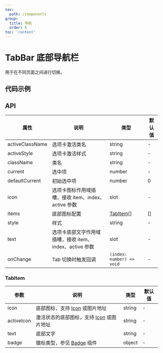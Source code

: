 ```yaml
---
nav:
  path: /components
group:
  title: 导航
  order: 6
toc: 'content'
---
```


# TabBar 底部导航栏

<code src="../../docs/components/compatibility.tsx" inline="true"></code>

用于在不同页面之间进行切换。

## 代码示例

<code src='pages/TabBar/index'></code>

## API

| 属性            | 说明                                                    | 类型                    | 默认值 |
| --------------- | ------------------------------------------------------- | ----------------------- | ------ |
| activeClassName | 选项卡激活类名                                          | string                  | -      |
| activeStyle     | 选项卡激活样式                                          | string                  | -      |
| className       | 类名                                                    | string                  | -      |
| current         | 选中项                                                  | number                  | -      |
| defaultCurrent  | 初始选中项                                              | number                  | 0      |
| icon            | 选项卡图标作用域插槽，接收 item、index、active 参数     | slot                    | -      |
| items           | 底部图标配置                                            | [TabItem](#tabitem)[] | []     |
| style           | 样式                                                    | string                  | -      |
| text            | 选项卡底部文字作用域插槽，接收 item、index、active 参数 | slot                    | -      |
| onChange        | Tab 切换时触发回调                                      | `(index: number) => void` | -      |

### TabItem

| 参数       | 说明                                               | 类型   | 默认值 |
| ---------- | -------------------------------------------------- | ------ | ------ |
| icon       | 底部图标，支持 [Icon](./Icon) 或图片地址           | string | -      |
| activeIcon | 激活状态的底部图标，支持 [Icon](./Icon) 或图片地址 | string | -      |
| text       | 底部文字                                           | string | -      |
| badge      | 徽标类型，参见 [Badge](./Badge) 组件               | object | -      |
